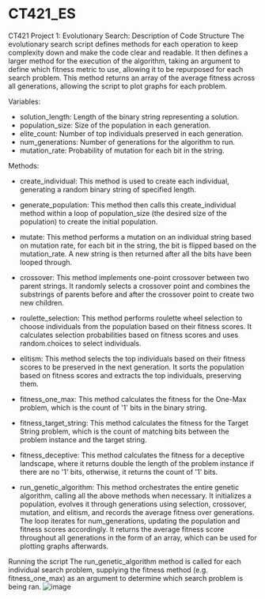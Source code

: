 # CT421_ES
CT421 Project 1: Evolutionary Search: Description of Code Structure
The evolutionary search script defines methods for each operation to keep complexity down and make the code clear and readable. It then defines a larger method for the execution of the algorithm, taking an argument to define which fitness metric to use, allowing it to be repurposed for each search problem. This method returns an array of the average fitness across all generations, allowing the script to plot graphs for each problem.


Variables:
- solution_length: Length of the binary string representing a solution.
- population_size: Size of the population in each generation.
- elite_count: Number of top individuals preserved in each generation.
- num_generations: Number of generations for the algorithm to run.
- mutation_rate: Probability of mutation for each bit in the string.


Methods:
- create_individual: This method is used to create each individual, generating a random binary string of specified length. 

- generate_population: This method then calls this create_individual method within a loop of population_size (the desired size of the population) to create the initial population.

- mutate: This method performs a mutation on an individual string based on mutation rate, for each bit in the string, the bit is flipped based on the mutation_rate. A new string is then returned after all the bits have been looped through.

- crossover: This method implements one-point crossover between two parent strings.
It randomly selects a crossover point and combines the substrings of parents before and after the crossover point to create two new children.

- roulette_selection: This method performs roulette wheel selection to choose individuals from the population based on their fitness scores. It calculates selection probabilities based on fitness scores and uses random.choices to select individuals.

- elitism: This method selects the top individuals based on their fitness scores to be preserved in the next generation. It sorts the population based on fitness scores and extracts the top individuals, preserving them.

- fitness_one_max: This method calculates the fitness for the One-Max problem, which is the count of '1' bits in the binary string.

- fitness_target_string: This method calculates the fitness for the Target String problem, which is the count of matching bits between the problem instance and the target string.

- fitness_deceptive: This method calculates the fitness for a deceptive landscape, where it returns double the length of the problem instance if there are no '1' bits, otherwise, it returns the count of '1' bits.

- run_genetic_algorithm: This method orchestrates the entire genetic algorithm, calling all the above methods when necessary. It initializes a population, evolves it through generations using selection, crossover, mutation, and elitism, and records the average fitness over generations. The loop iterates for num_generations, updating the population and fitness scores accordingly. It returns the average fitness score throughout all generations in the form of an array, which can be used for plotting graphs afterwards.


Running the script
The run_genetic_algorithm method is called for each individual search problem, supplying the fitness method (e.g. fitness_one_max) as an argument to determine which search problem is being ran. 
![image](https://github.com/oreillyeoin/CT421_ES/assets/145143082/0ed33efe-fec5-4f80-91e8-561554aae43a)
